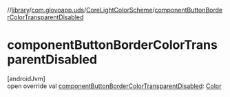 //[library](../../../index.md)/[com.glovoapp.uds](../index.md)/[CoreLightColorScheme](index.md)/[componentButtonBorderColorTransparentDisabled](component-button-border-color-transparent-disabled.md)

# componentButtonBorderColorTransparentDisabled

[androidJvm]\
open override val [componentButtonBorderColorTransparentDisabled](component-button-border-color-transparent-disabled.md): [Color](https://developer.android.com/reference/kotlin/androidx/compose/ui/graphics/Color.html)

